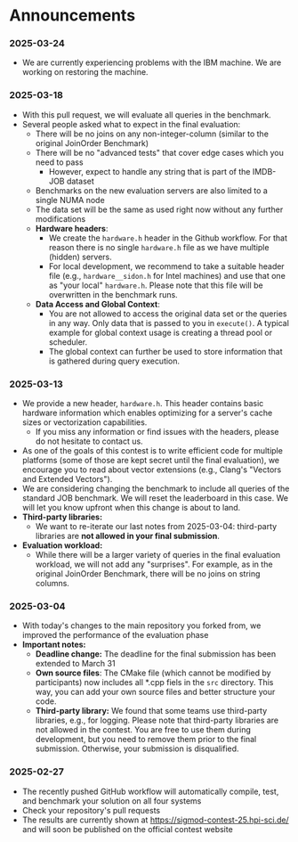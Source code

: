 # Announcements

### 2025-03-24
  - We are currently experiencing problems with the IBM machine. We are working on restoring the machine.

### 2025-03-18
  - With this pull request, we will evaluate all queries in the benchmark.
  - Several people asked what to expect in the final evaluation:
    - There will be no joins on any non-integer-column (similar to the original JoinOrder Benchmark)
    - There will be no "advanced tests" that cover edge cases which you need to pass
      - However, expect to handle any string that is part of the IMDB-JOB dataset
    - Benchmarks on the new evaluation servers are also limited to a single NUMA node
    - The data set will be the same as used right now without any further modifications
    - **Hardware headers**:
      - We create the `hardware.h` header in the Github workflow. For that reason there is no single `hardware.h` file as we have multiple (hidden) servers.
      - For local development, we recommend to take a suitable header file (e.g., `hardware__sidon.h` for Intel machines) and use that one as "your local" `hardware.h`. Please note that this file will be overwritten in the benchmark runs.
    - **Data Access and Global Context**:
      - You are not allowed to access the original data set or the queries in any way. Only data that is passed to you in `execute()`. A typical example for global context usage is creating a thread pool or scheduler.
      - The global context can further be used to store information that is gathered during query execution.

### 2025-03-13
  - We provide a new header, `hardware.h`. This header contains basic hardware information which enables optimizing for a server's cache sizes or vectorization capabilities.
    - If you miss any information or find issues with the headers, please do not hesitate to contact us.
  - As one of the goals of this contest is to write efficient code for multiple platforms (some of those are kept secret until the final evaluation), we encourage you to read about vector extensions (e.g., Clang's "Vectors and Extended Vectors").
  - We are considering changing the benchmark to include all queries of the standard JOB benchmark. We will reset the leaderboard in this case. We will let you know upfront when this change is about to land.
  - **Third-party libraries:**
    - We want to re-iterate our last notes from 2025-03-04: third-party libraries are **not allowed in your final submission**.
  - **Evaluation workload:**
    -  While there will be a larger variety of queries in the final evaluation workload, we will not add any "surprises". For example, as in the original JoinOrder Benchmark, there will be no joins on string columns.

### 2025-03-04
  - With today's changes to the main repository you forked from, we improved the performance of the evaluation phase
  - **Important notes:**
    - **Deadline change:** The deadline for the final submission has been extended to March 31
    - **Own source files**: The CMake file (which cannot be modified by participants) now includes all *.cpp fiels in the `src` directory. This way, you can add your own source files and better structure your code.
    - **Third-party library:** We found that some teams use third-party libraries, e.g., for  logging. Please note that third-party libraries are not allowed in the contest. You are free to use them during development, but you need to remove them prior to the final submission. Otherwise, your submission is disqualified.

### 2025-02-27
  - The recently pushed GitHub workflow will automatically compile, test, and benchmark your solution on all four systems
  - Check your repository's pull requests
  - The results are currently shown at https://sigmod-contest-25.hpi-sci.de/ and will soon be published on the official contest website
